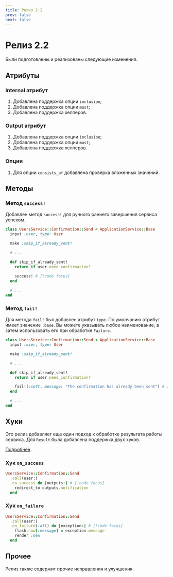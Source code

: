 ```yaml
---
title: Релиз 2.2
prev: false
next: false
---
```


# Релиз 2.2

Были подготовлены и реализованы следующие изменения.

## Атрибуты

### Internal атрибут

1. Добавлена поддержка опции `inclusion`;
2. Добавлена поддержка опции `must`;
3. Добавлена поддержка хелперов.

### Output атрибут

1. Добавлена поддержка опции `inclusion`;
2. Добавлена поддержка опции `must`;
3. Добавлена поддержка хелперов.

### Опции

1. Для опции `consists_of` добавлена проверка вложенных значений.

## Методы

### Метод `success!`

Добавлен метод `success!` для ручного раннего завершения сервиса успехом.

```ruby
class UsersService::Confirmation::Send < ApplicationService::Base
  input :user, type: User

  make :skip_if_already_sent!

  # ...

  def skip_if_already_sent!
    return if user.need_confirmation?
    
    success! # [!code focus]
  end

  # ...
end
```

### Метод `fail!`

Для метода `fail!` был добавлен атрибут `type`.
По умолчанию атрибут имеет значение `:base`.
Вы можете указывать любое наименование, а затем использовать его при обработке `Failure`.

```ruby
class UsersService::Confirmation::Send < ApplicationService::Base
  input :user, type: User

  make :skip_if_already_sent!

  # ...

  def skip_if_already_sent!
    return if user.need_confirmation?

    fail!(:soft, message: "The confirmation has already been sent") # [!code focus]
  end

  # ...
end
```

## Хуки

Это релиз добавляет еще один подход к обработке результата работы сервиса.
Для `Result` была добавлена поддержка двух хуков.

[Подробнее](../guide/usage/result#хуки).

### Хук `on_success`

```ruby
UsersService::Confirmation::Send
  .call(user:)
  .on_success do |outputs:| # [!code focus]
    redirect_to outputs.notification
  end
```

### Хук `on_failure`

```ruby
UsersService::Confirmation::Send
  .call(user:)
  .on_failure(:all) do |exception:| # [!code focus]
    flash.now[:message] = exception.message
    render :new
  end
```

## Прочее

Релиз также содержит прочие исправления и улучшения.
